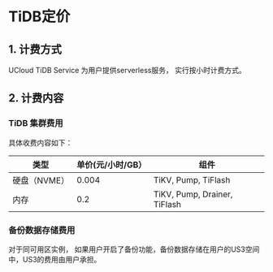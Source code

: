 # TiDB定价

## 1. 计费方式

UCloud TiDB Service 为用户提供serverless服务， 实行按小时计费方式。

## 2. 计费内容

### TiDB 集群费用

具体收费内容如下：

| 类型  | 单价(元/小时/GB）| 组件|
| ------- | ------- | ------- | 
| 硬盘（NVME）   | 0.004     | TiKV, Pump, TiFlash  |
| 内存   | 0.2    | TiKV, Pump, Drainer, TiFlash  |

### 备份数据存储费用

对于同可用区实例， 如果用户开启了备份功能，备份数据存储在用户的US3空间中，US3的费用由用户承担。
